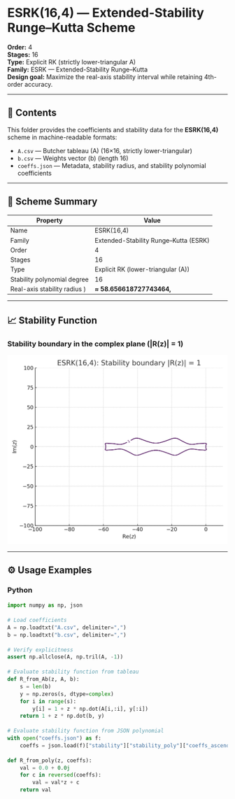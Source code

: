 # ESRK(16,4) — Extended-Stability Runge–Kutta Scheme

**Order:** 4  
**Stages:** 16  
**Type:** Explicit RK (strictly lower-triangular A)  
**Family:** ESRK — Extended-Stability Runge–Kutta  
**Design goal:** Maximize the real-axis stability interval while retaining 4th-order accuracy.

---

## 📂 Contents

This folder provides the coefficients and stability data for the **ESRK(16,4)** scheme in machine-readable formats:

- `A.csv` — Butcher tableau \(A\) (16×16, strictly lower-triangular)  
- `b.csv` — Weights vector \(b\) (length 16)  
- `coeffs.json` — Metadata, stability radius, and stability polynomial coefficients  

---

## 🔑 Scheme Summary

| Property | Value |
|----------|-------|
| Name | ESRK(16,4) |
| Family | Extended-Stability Runge–Kutta (ESRK) |
| Order | 4 |
| Stages | 16 |
| Type | Explicit RK (lower-triangular \(A\)) |
| Stability polynomial degree | 16 |
| Real-axis stability radius ) | **≈ 58.656618727743464,** |

---

## 📈 Stability Function

### Stability boundary in the complex plane (|R(z)| = 1)
![ESRK(16,4): Stability boundary](ESRK16_stability_region.png)

---

## ⚙️ Usage Examples

### Python

```python
import numpy as np, json

# Load coefficients
A = np.loadtxt("A.csv", delimiter=",")
b = np.loadtxt("b.csv", delimiter=",")

# Verify explicitness
assert np.allclose(A, np.tril(A, -1))

# Evaluate stability function from tableau
def R_from_Ab(z, A, b):
    s = len(b)
    y = np.zeros(s, dtype=complex)
    for i in range(s):
        y[i] = 1 + z * np.dot(A[i,:i], y[:i])
    return 1 + z * np.dot(b, y)

# Evaluate stability function from JSON polynomial
with open("coeffs.json") as f:
    coeffs = json.load(f)["stability"]["stability_poly"]["coeffs_ascending"]

def R_from_poly(z, coeffs):
    val = 0.0 + 0.0j
    for c in reversed(coeffs):
        val = val*z + c
    return val
